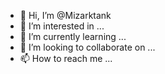 - 👋 Hi, I’m @Mizarktank
- 👀 I’m interested in ...
- 🌱 I’m currently learning ...
- 💞️ I’m looking to collaborate on ...
- 📫 How to reach me ...

<!---
Mizarktank/Mizarktank is a ✨ special ✨ repository because its `README.md` (this file) appears on your GitHub profile.
You can click the Preview link to take a look at your changes.
--->
